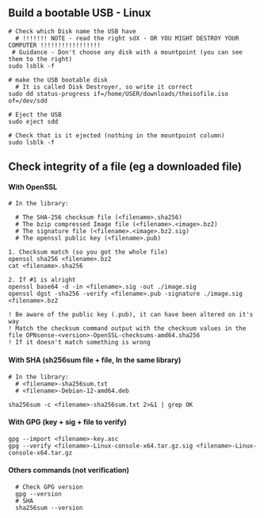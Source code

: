 

## Build a bootable USB - Linux

```
# Check which Disk name the USB have
  # !!!!!!! NOTE - read the right sdX - OR YOU MIGHT DESTROY YOUR COMPUTER !!!!!!!!!!!!!!!!!
 # Guidance - Don't choose any disk with a mountpoint (you can see them to the right)
sudo lsblk -f

# make the USB bootable disk
  # It is called Disk Destroyer, so write it correct
sudo dd status-progress if=/home/USER/downloads/theisofile.iso of=/dev/sdd

# Eject the USB
sudo eject sdd

# Check that is it ejected (nothing in the mountpoint column)
sudo lsblk -f

```

## Check integrity of a file (eg a downloaded file)
#### With OpenSSL
```
# In the library:

  # The SHA-256 checksum file (<filename>.sha256)
  # The bzip compressed Image file (<filename>.<image>.bz2)
  # The signature file (<filename>.<image>.bz2.sig)
  # The openssl public key (<filename>.pub)

1. Checksum match (so you got the whole file)
openssl sha256 <filename>.bz2
cat <filename>.sha256

2. If #1 is alright
openssl base64 -d -in <filename>.sig -out ./image.sig
openssl dgst -sha256 -verify <filename>.pub -signature ./image.sig <filename>.bz2

! Be aware of the public key (.pub), it can have been altered on it's way
! Match the checksum command output with the checksum values in the file OPNsense-<version>-OpenSSL-checksums-amd64.sha256
! If it doesn't match something is wrong

```

#### With SHA (sh256sum file + file, In the same library)
```
# In the library:
  # <filename>-sha256sum.txt
  # <filename>-Debian-12-amd64.deb

sha256sum -c <filename>-sha256sum.txt 2>&1 | grep OK

```

#### With GPG (key + sig + file to verify)
```
gpg --import <filename>-key.asc 
gpg --verify <filename>-Linux-console-x64.tar.gz.sig <filename>-Linux-console-x64.tar.gz
```


#### Others commands (not verification)
```
  # Check GPG version
  gpg --version
  # SHA
  sha256sum --version
```

